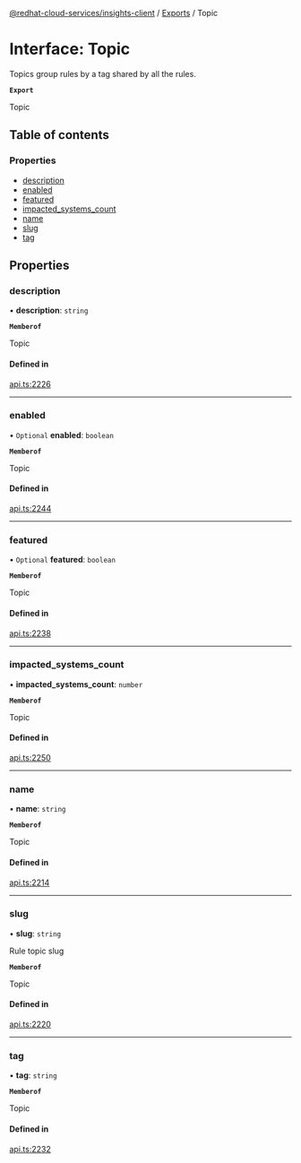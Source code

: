 [@redhat-cloud-services/insights-client](../README.md) / [Exports](../modules.md) / Topic

# Interface: Topic

Topics group rules by a tag shared by all the rules.

**`Export`**

Topic

## Table of contents

### Properties

- [description](Topic.md#description)
- [enabled](Topic.md#enabled)
- [featured](Topic.md#featured)
- [impacted\_systems\_count](Topic.md#impacted_systems_count)
- [name](Topic.md#name)
- [slug](Topic.md#slug)
- [tag](Topic.md#tag)

## Properties

### description

• **description**: `string`

**`Memberof`**

Topic

#### Defined in

[api.ts:2226](https://github.com/RedHatInsights/javascript-clients/blob/main/packages/insights/api.ts#L2226)

___

### enabled

• `Optional` **enabled**: `boolean`

**`Memberof`**

Topic

#### Defined in

[api.ts:2244](https://github.com/RedHatInsights/javascript-clients/blob/main/packages/insights/api.ts#L2244)

___

### featured

• `Optional` **featured**: `boolean`

**`Memberof`**

Topic

#### Defined in

[api.ts:2238](https://github.com/RedHatInsights/javascript-clients/blob/main/packages/insights/api.ts#L2238)

___

### impacted\_systems\_count

• **impacted\_systems\_count**: `number`

**`Memberof`**

Topic

#### Defined in

[api.ts:2250](https://github.com/RedHatInsights/javascript-clients/blob/main/packages/insights/api.ts#L2250)

___

### name

• **name**: `string`

**`Memberof`**

Topic

#### Defined in

[api.ts:2214](https://github.com/RedHatInsights/javascript-clients/blob/main/packages/insights/api.ts#L2214)

___

### slug

• **slug**: `string`

Rule topic slug

**`Memberof`**

Topic

#### Defined in

[api.ts:2220](https://github.com/RedHatInsights/javascript-clients/blob/main/packages/insights/api.ts#L2220)

___

### tag

• **tag**: `string`

**`Memberof`**

Topic

#### Defined in

[api.ts:2232](https://github.com/RedHatInsights/javascript-clients/blob/main/packages/insights/api.ts#L2232)
